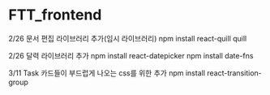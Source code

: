 # FTT_frontend
2/26 문서 편집 라이브러리 추가(임시 라이브러리)
npm install react-quill quill

2/26 달력 라이브러리 추가
npm install react-datepicker
npm install date-fns    


3/11 Task 카드들이 부드럽게 나오는 css를 위한 추가 
npm install react-transition-group
